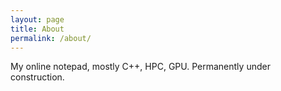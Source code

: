 ```yaml
---
layout: page
title: About
permalink: /about/
---
```


My online notepad, mostly C++, HPC, GPU. 
Permanently under construction.
